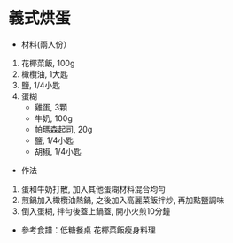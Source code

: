 # 義式烘蛋
* 材料(兩人份）
1. 花椰菜飯, 100g
1. 橄欖油, 1大匙
1. 鹽, 1/4小匙
1. 蛋糊
    * 雞蛋, 3顆
    * 牛奶, 100g
    * 帕瑪森起司, 20g
    * 鹽, 1/4小匙
    * 胡椒, 1/4小匙
* 作法
1. 蛋和牛奶打散, 加入其他蛋糊材料混合均勻
1. 煎鍋加入橄欖油熱鍋, 之後加入高麗菜飯拌炒, 再加點鹽調味
1. 倒入蛋糊, 拌勻後蓋上鍋蓋, 開小火煎10分鐘
* 參考食譜：低糖餐桌 花椰菜飯瘦身料理

